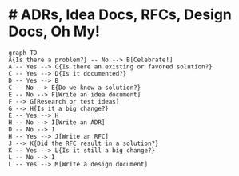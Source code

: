 # # ADRs, Idea Docs, RFCs, Design Docs, Oh My!

```mermaid
graph TD
A{Is there a problem?} -- No --> B[Celebrate!]
A -- Yes --> C{Is there an existing or favored solution?}
C -- Yes --> D{Is it documented?}
D -- Yes --> B
C -- No --> E{Do we know a solution?}
E -- No --> F[Write an idea document]
F --> G[Research or test ideas]
G --> H{Is it a big change?}
E -- Yes --> H
H -- No --> I[Write an ADR]
D -- No --> I
H -- Yes --> J[Write an RFC]
J --> K{Did the RFC result in a solution?}
K -- Yes --> L{Is it still a big change?}
L -- No --> I
L -- Yes --> M[Write a design document]
```
<!--stackedit_data:
eyJoaXN0b3J5IjpbMTgxNjcyMjY3OCwtMTYxMjc5NjE2NV19
-->